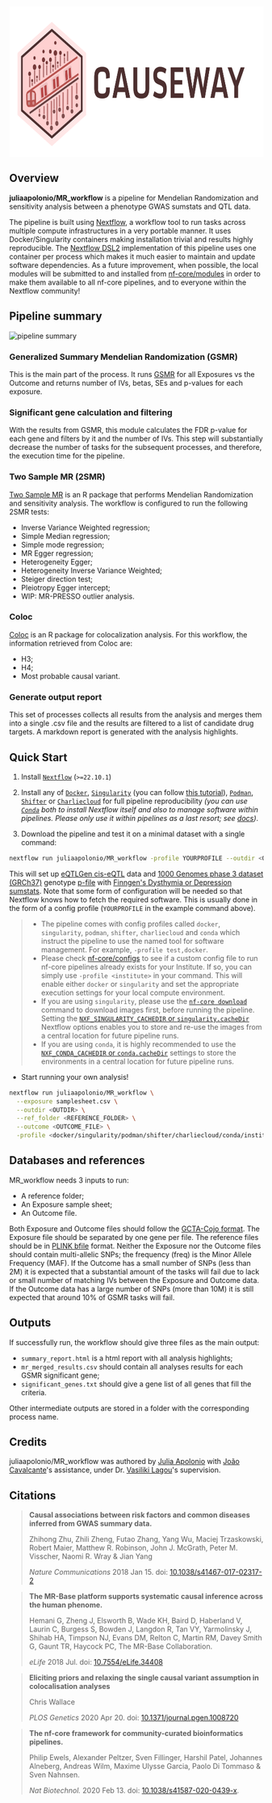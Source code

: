 <a href="github.com/juliaapolonio/MR_workflow"><img src="assets/horizontal_logo.png" style="display: block; margin: 0 auto" height="298" /></a>


## Overview

**juliaapolonio/MR_workflow** is a pipeline for Mendelian Randomization and sensitivity analysis between a phenotype GWAS sumstats and QTL data.

The pipeline is built using [Nextflow](https://www.nextflow.io), a workflow tool to run tasks across multiple compute infrastructures in a very portable manner. It uses Docker/Singularity containers making installation trivial and results highly reproducible. The [Nextflow DSL2](https://www.nextflow.io/docs/latest/dsl2.html) implementation of this pipeline uses one container per process which makes it much easier to maintain and update software dependencies. 
As a future improvement, when possible, the local modules will be submitted to and installed from [nf-core/modules](https://github.com/nf-core/modules) in order to make them available to all nf-core pipelines, and to everyone within the Nextflow community!

## Pipeline summary

![pipeline summary](https://github.com/juliaapolonio/MR_workflow/blob/master/assets/causeway_diagram.png?raw=true)


### Generalized Summary Mendelian Randomization (GSMR)

This is the main part of the process. It runs [GSMR](https://yanglab.westlake.edu.cn/software/gcta/#MendelianRandomisation) for all Exposures vs the Outcome and returns number of IVs, betas, SEs and p-values for each exposure.

### Significant gene calculation and filtering

With the results from GSMR, this module calculates the FDR p-value for each gene and filters by it and the number of IVs. This step will substantially decrease the number of tasks for the subsequent processes, and therefore, the execution time for the pipeline.

### Two Sample MR (2SMR)

[Two Sample MR](https://mrcieu.github.io/TwoSampleMR/) is an R package that performs Mendelian Randomization and sensitivity analysis. The workflow is configured to run the following 2SMR tests:
- Inverse Variance Weighted regression;
- Simple Median regression;
- Simple mode regression;
- MR Egger regression;
- Heterogeneity Egger;
- Heterogeneity Inverse Variance Weighted;
- Steiger direction test;
- Pleiotropy Egger intercept;
- WIP: MR-PRESSO outlier analysis.

### Coloc

[Coloc](https://chr1swallace.github.io/coloc/) is an R package for colocalization analysis. For this workflow, the information retrieved from Coloc are:
- H3;
- H4;
- Most probable causal variant.

### Generate output report

This set of processes collects all results from the analysis and merges them into a single .csv file and the results are filtered to a list of candidate drug targets. A markdown report is generated with the analysis highlights.

## Quick Start

1. Install [`Nextflow`](https://www.nextflow.io/docs/latest/getstarted.html#installation) (`>=22.10.1`)

2. Install any of [`Docker`](https://docs.docker.com/engine/installation/), [`Singularity`](https://www.sylabs.io/guides/3.0/user-guide/) (you can follow [this tutorial](https://singularity-tutorial.github.io/01-installation/)), [`Podman`](https://podman.io/), [`Shifter`](https://nersc.gitlab.io/development/shifter/how-to-use/) or [`Charliecloud`](https://hpc.github.io/charliecloud/) for full pipeline reproducibility _(you can use [`Conda`](https://conda.io/miniconda.html) both to install Nextflow itself and also to manage software within pipelines. Please only use it within pipelines as a last resort; see [docs](https://nf-co.re/usage/configuration#basic-configuration-profiles))_.

3. Download the pipeline and test it on a minimal dataset with a single command:

```bash
nextflow run juliaapolonio/MR_workflow -profile YOURPROFILE --outdir <OUTDIR> --run-vignette
```

This will set up [eQTLGen cis-eQTL](https://eqtlgen.org/phase1.html) data and [1000 Genomes phase 3 dataset (GRCh37)](https://www.cog-genomics.org/plink/2.0/resources#1kg_phase3) genotype [p-file](https://www.cog-genomics.org/plink/2.0/formats#pgen) with [Finngen's Dysthymia or Depression sumstats](https://r11.finngen.fi/pheno/F5_DEPRESSION_DYSTHYMIA). 
Note that some form of configuration will be needed so that Nextflow knows how to fetch the required software. This is usually done in the form of a config profile (`YOURPROFILE` in the example command above).

> - The pipeline comes with config profiles called `docker`, `singularity`, `podman`, `shifter`, `charliecloud` and `conda` which instruct the pipeline to use the named tool for software management. For example, `-profile test,docker`.
> - Please check [nf-core/configs](https://github.com/nf-core/configs#documentation) to see if a custom config file to run nf-core pipelines already exists for your Institute. If so, you can simply use `-profile <institute>` in your command. This will enable either `docker` or `singularity` and set the appropriate execution settings for your local compute environment.
> - If you are using `singularity`, please use the [`nf-core download`](https://nf-co.re/tools/#downloading-pipelines-for-offline-use) command to download images first, before running the pipeline. Setting the [`NXF_SINGULARITY_CACHEDIR` or `singularity.cacheDir`](https://www.nextflow.io/docs/latest/singularity.html?#singularity-docker-hub) Nextflow options enables you to store and re-use the images from a central location for future pipeline runs.
> - If you are using `conda`, it is highly recommended to use the [`NXF_CONDA_CACHEDIR` or `conda.cacheDir`](https://www.nextflow.io/docs/latest/conda.html) settings to store the environments in a central location for future pipeline runs.

- Start running your own analysis!

```bash
nextflow run juliaapolonio/MR_workflow \
  --exposure samplesheet.csv \
  --outdir <OUTDIR> \
  --ref_folder <REFERENCE_FOLDER> \
  --outcome <OUTCOME_FILE> \
  -profile <docker/singularity/podman/shifter/charliecloud/conda/institute>
```

## Databases and references

MR_workflow needs 3 inputs to run:
- A reference folder;
- An Exposure sample sheet;
- An Outcome file.

Both Exposure and Outcome files should follow the [GCTA-Cojo format](https://yanglab.westlake.edu.cn/software/gcta/#COJO). The Exposure file should be separated by one gene per file. The reference files should be in [PLINK bfile](https://www.cog-genomics.org/plink/1.9/formats#bed) format.
Neither the Exposure nor the Outcome files should contain multi-allelic SNPs; the frequency (freq) is the Minor Allele Frequency (MAF). If the Outcome has a small number of SNPs (less than 2M) it is expected that a substantial amount of the tasks will fail due to lack or small number of matching IVs between the Exposure and Outcome data. If the Outcome data has a large number of SNPs (more than 10M) it is still expected that around 10% of GSMR tasks will fail.

## Outputs

If successfully run, the workflow should give three files as the main output:

- `summary_report.html` is a html report with all analysis highlights;
- `mr_merged_results.csv` should contain all analyses results for each GSMR significant gene;
- `significant_genes.txt` should give a gene list of all genes that fill the criteria.

Other intermediate outputs are stored in a folder with the corresponding process name.

## Credits

juliaapolonio/MR_workflow was authored by [Julia Apolonio](https://github.com/juliaapolonio/) with [João Cavalcante](https://github.com/jvfe/)'s assistance, under Dr. [Vasiliki Lagou](https://scholar.google.co.uk/citations?user=bjj5KdwAAAAJ&hl=en)'s supervision.


## Citations

> **Causal associations between risk factors and common diseases inferred from GWAS summary data.**
> 
> Zhihong Zhu, Zhili Zheng, Futao Zhang, Yang Wu, Maciej Trzaskowski, Robert Maier, Matthew R. Robinson, John J. McGrath, Peter M. Visscher, Naomi R. Wray & Jian Yang
>
> _Nature Communications_ 2018 Jan 15. doi: [10.1038/s41467-017-02317-2](https://doi.org/10.1038/s41467-017-02317-2)


> **The MR-Base platform supports systematic causal inference across the human phenome.**
>
> Hemani G, Zheng J, Elsworth B, Wade KH, Baird D, Haberland V, Laurin C, Burgess S, Bowden J, Langdon R, Tan VY, Yarmolinsky J, Shihab HA, Timpson NJ, Evans DM, Relton C, Martin RM, Davey Smith G, Gaunt TR, Haycock PC, The MR-Base Collaboration.
>
> _eLife_ 2018 Jul. doi: [10.7554/eLife.34408](https://doi.org/10.7554/eLife.34408)


> **Eliciting priors and relaxing the single causal variant assumption in colocalisation analyses**
>
> Chris Wallace
>
> _PLOS Genetics_ 2020 Apr 20. doi: [10.1371/journal.pgen.1008720](https://doi.org/10.1371/journal.pgen.1008720)


> **The nf-core framework for community-curated bioinformatics pipelines.**
>
> Philip Ewels, Alexander Peltzer, Sven Fillinger, Harshil Patel, Johannes Alneberg, Andreas Wilm, Maxime Ulysse Garcia, Paolo Di Tommaso & Sven Nahnsen.
>
> _Nat Biotechnol._ 2020 Feb 13. doi: [10.1038/s41587-020-0439-x](https://dx.doi.org/10.1038/s41587-020-0439-x).
